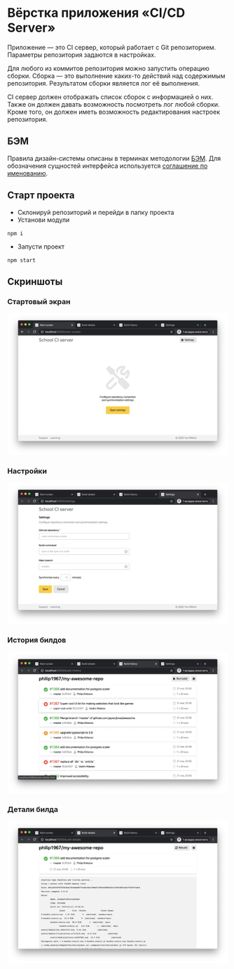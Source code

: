 # Вёрстка приложения «CI/CD Server»

Приложение — это CI сервер, который работает с Git репозиторием. Параметры репозитория задаются в настройках.

Для любого из коммитов репозитория можно запустить операцию сборки. Сборка — это выполнение каких-то действий над содержимым репозитория. Результатом сборки является лог её выполнения.

CI сервер должен отображать список сборок с информацией о них. Также он должен давать возможность посмотреть лог любой сборки. Кроме того, он должен иметь возможность редактирования настроек репозитория.

## БЭМ

Правила дизайн-системы описаны в терминах методологии [БЭМ](https://ru.bem.info/methodology/key-concepts). Для обозначения сущностей интерфейса используется [соглашение по именованию](https://ru.bem.info/methodology/naming-convention).

## Старт проекта

- Склонируй репозиторий и перейди в папку проекта
- Установи модули

```
npm i
```

- Запусти проект
```
npm start
```

## Скриншоты

### Стартовый экран
![Стартовый экран](screenshots/start-screen.jpeg?raw=true)
### Настройки
![Стартовый экран](screenshots/settings.jpeg?raw=true)
### История билдов
![Стартовый экран](screenshots/build-history.jpeg?raw=true)
### Детали билда
![Стартовый экран](screenshots/build-details.jpeg?raw=true)

